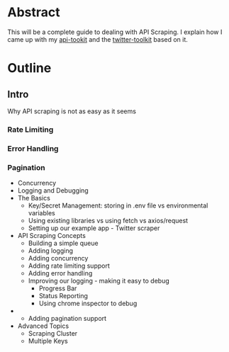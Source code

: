 # Abstract
This will be a complete guide to dealing with API Scraping. I explain how I came up with my [api-tookit](https://github.com/tolicodes/node-api-toolkit) and the [twitter-toolkit](https://github.com/tolicodes/twitter-toolkit) based on it. 

# Outline
## Intro
Why API scraping is not as easy as it seems

### Rate Limiting
### Error Handling
### Pagination
  - Concurrency
  - Logging and Debugging
- The Basics
  - Key/Secret Management: storing in .env file vs environmental variables
  - Using existing libraries vs using fetch vs axios/request
  - Setting up our example app - Twitter scraper
- API Scraping Concepts
  - Building a simple queue 
  - Adding logging
  - Adding concurrency 
  - Adding rate limiting support
  - Adding error handling
  - Improving our logging - making it easy to debug
    - Progress Bar
    - Status Reporting
    - Using chrome inspector to debug
 -   - Adding pagination support
- Advanced Topics
  - Scraping Cluster
  - Multiple Keys
<!--stackedit_data:
eyJoaXN0b3J5IjpbLTIxMzAyNjI2MTksMjk4MzM4OTQ0LC0xND
AyNDQwNzk1XX0=
-->